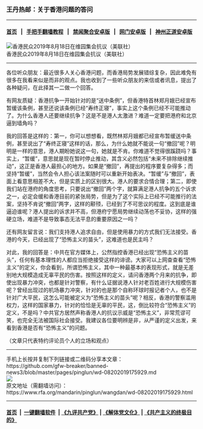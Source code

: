### 王丹热邮：关于香港问题的答问
------------------------

#### [首页](https://github.com/gfw-breaker/banned-news3/blob/master/README.md) &nbsp;&nbsp;|&nbsp;&nbsp; [手把手翻墙教程](https://github.com/gfw-breaker/guides/wiki) &nbsp;&nbsp;|&nbsp;&nbsp; [禁闻聚合安卓版](https://github.com/gfw-breaker/bn-android) &nbsp;&nbsp;|&nbsp;&nbsp; [网门安卓版](https://github.com/oGate2/oGate) &nbsp;&nbsp;|&nbsp;&nbsp; [神州正道安卓版](https://github.com/SzzdOgate/update) 



<div id="headerimg">
 <img alt="香港民众2019年8月18日在维园集会抗议（美联社）" src="https://www.rfa.org/mandarin/pinglun/wangdan/wd-08202019175929.html/wd820.jpg/image" title="香港民众2019年8月18日在维园集会抗议（美联社）"/>
 <div id="headerimgcontents">
  <div id="headerimgcaption">
   <span>
    香港民众2019年8月18日在维园集会抗议（美联社）
   </span>
   <!-- zoomattribute -->
  </div>
  <!-- headerimgcaption -->
 </div>
 <!-- headerimagecontents -->
</div>

<hr/>
<div id="storytext">
 <div>
  <div class="slot_header">
  </div>
 </div>
 <p>
  各位听众朋友：最近很多人关心香港问题，而香港局势发展错综复杂，因此难免有很多在我看来似是而非的观点。我也收到了一些听众朋友的来信或者讯息，提出了各种疑问，在此择其一二做一个回答。
 </p>
 <p>
  有网友质疑：香港抗争一开始针对的是“送中条例”，但香港特首林郑月娥已经宣布暂缓该条例，甚至还说该条例已经“寿终正寝”，事实上这个条例已经不可能推动了。为什么香港人还要继续抗争？这是不是港人太激进？难道一定要把港府和北京逼到墙角吗？
 </p>
 <p>
  我的回答是这样的：第一，你可以想想看，既然林郑月娥都已经宣布暂缓送中条例，甚至说出了“寿终正寝”这样的话，那么，为什么她就不能说一句“撤回”呢？明明是一样的意思，港人期盼她说这一句，她就是不肯。你难道不觉得很蹊跷吗？事实上，“暂缓”，意思就是现在暂时停止推动，其含义必然包括“未来不排除继续推动”，这正是香港人最担心的地方。如果是“撤回”，再提出的程序要复杂得多；而坚持“暂缓”，当然会令人担心该法案随时可以重新开始表决。“暂缓”与“撤回”，表面上看意思相差不大，但是实质上的区别很大。港人的要求合情合理；第二，即使我们站在港府的角度思考，只要说出“撤回”两个字，就算满足港人抗争的五个诉求之一，必定会缓和香港目前的紧张局势，但是为了这个实际上已经不可能推行的法案，坚持不肯说“撤回”两字，这样的颟顸，已经到了不可思议的程度。这到底是谁逼迫谁呢？港人提出的诉求并不高，但港府宁愿局势继续动荡也不妥协，这样的强硬立场，难道不是导致事态无法平息的重要原因之一吗？
 </p>
 <p>
  还有网友留言说：我们支持港人追求自由，但是使用暴力的方式我们无法接受。香港的今天，已经出现了“恐怖主义的苗头”，这难道也是民主吗？
 </p>
 <p>
  对此，我的回答是：中共在官方媒体上，公然指控香港已经出现“恐怖主义的苗头”，任何有基本理性的人都应当拒绝接受这样的诽谤。大家可以上网查查看“恐怖主义”的定义，你会看到，所谓恐怖主义，其中一种最基本的表现形式，就是无差别地大规模造成无辜平民的伤害。按照这样的定义，请问香港两个月来的抗争，即使出现暴力冲突，也都是针对警察，有什么证据说港人针对老百姓进行大规模伤害呢？曾经出现过的机场暴力冲突，针对的也是那个自称环球时报记者个人，也不是针对广大平民，这怎么可能被定义为“恐怖主义的苗头”呢？相反，香港的警察滥用权力，这样的国家暴力，针对的恰恰是无辜的平民，这，倒比较符合“恐怖主义”的定义，不是吗？中共官方居然声称香港人的抗议示威是“恐怖主义”，非常荒谬可笑，也完全无法被国际社会接受。我建议各位要明辨是非，从严谨的定义出发，来看到香港是否有“恐怖主义”的问题。
 </p>
 <p>
  （文章只代表特约评论员个人的立场和观点）
 </p>
</div>

<hr/>
手机上长按并复制下列链接或二维码分享本文章：<br/>
https://github.com/gfw-breaker/banned-news3/blob/master/pages/pinglun/wd-08202019175929.md <br/>
<a href='https://github.com/gfw-breaker/banned-news3/blob/master/pages/pinglun/wd-08202019175929.md'><img src='https://github.com/gfw-breaker/banned-news3/blob/master/pages/pinglun/wd-08202019175929.md.png'/></a> <br/>
原文地址（需翻墙访问）：https://www.rfa.org/mandarin/pinglun/wangdan/wd-08202019175929.html


------------------------
#### [首页](https://github.com/gfw-breaker/banned-news3/blob/master/README.md) &nbsp;|&nbsp; [一键翻墙软件](https://github.com/gfw-breaker/nogfw/blob/master/README.md) &nbsp;| [《九评共产党》](https://github.com/gfw-breaker/9ping.md/blob/master/README.md#九评之一评共产党是什么) | [《解体党文化》](https://github.com/gfw-breaker/jtdwh.md/blob/master/README.md) | [《共产主义的终极目的》](https://github.com/gfw-breaker/gczydzjmd.md/blob/master/README.md)

